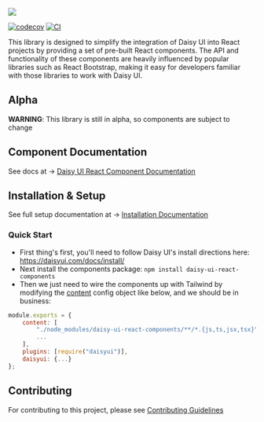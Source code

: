 [![][logo-url]][docs-url]

[![codecov](https://codecov.io/gh/nenorrell/daisy-ui-react/branch/master/graph/badge.svg?token=5BVSFNKS43)](https://codecov.io/gh/nenorrell/daisy-ui-react) [![CI](https://github.com/nenorrell/daisy-ui-react/actions/workflows/ci.yml/badge.svg?branch=master)](https://github.com/nenorrell/daisy-ui-react/actions/workflows/ci.yml)


This library is designed to simplify the integration of Daisy UI into React projects by providing a set of pre-built React components. The API and functionality of these components are heavily influenced by popular libraries such as React Bootstrap, making it easy for developers familiar with those libraries to work with Daisy UI.

## Alpha
**WARNING**: This library is still in alpha, so components are subject to change

## Component Documentation

See docs at → [Daisy UI React Component Documentation][docs-url]

## Installation & Setup

See full setup documentation at → [Installation Documentation](https://github.com/nenorrell/daisy-ui-react/wiki/Setup)

### Quick Start
- First thing's first, you'll need to follow Daisy UI's install directions here: https://daisyui.com/docs/install/
- Next install the components package: `npm install daisy-ui-react-components`
- Then we just need to wire the components up with Tailwind by modifying the [content](https://tailwindcss.com/docs/content-configuration) config object like below, and we should be in business:

```javascript
module.exports = {
    content: [
        "./node_modules/daisy-ui-react-components/**/*.{js,ts,jsx,tsx}",
        ...
    ],
    plugins: [require("daisyui")],
    daisyui: {...}
};
```

## Contributing
For contributing to this project, please see [Contributing Guidelines](https://github.com/nenorrell/daisy-ui-react/blob/master/CONTRIBUTING.md)


[logo-url]: https://raw.githubusercontent.com/nenorrell/daisy-ui-react/master/public/logo_no_bg.png
[docs-url]: https://github.com/nenorrell/daisy-ui-react/wiki